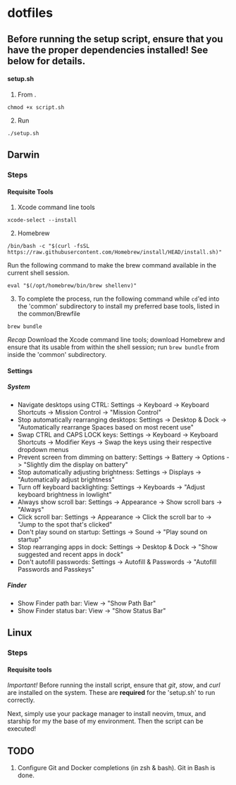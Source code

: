 # dotfiles
## Before running the setup script, ensure that you have the proper dependencies installed! See below for details.
#### setup.sh
1. From .
```
chmod +x script.sh
```
2. Run
```
./setup.sh
```

## Darwin
### Steps
#### Requisite Tools
1. Xcode command line tools
```
xcode-select --install
```
2. Homebrew
```
/bin/bash -c "$(curl -fsSL https://raw.githubusercontent.com/Homebrew/install/HEAD/install.sh)"
```
Run the following command to make the brew command available in the current shell session.
```
eval "$(/opt/homebrew/bin/brew shellenv)"
```
3. To complete the process, run the following command while `cd`'ed into the 'common' subdirectory to install my preferred base tools,
listed in the common/Brewfile
```
brew bundle
```
_Recap_ Download the Xcode command line tools; download Homebrew and ensure that its usable from within the shell session; run `brew
bundle` from inside the 'common' subdirectory.

#### Settings
##### System
- Navigate desktops using CTRL: Settings -> Keyboard -> Keyboard Shortcuts -> Mission Control -> "Mission Control"
- Stop automatically rearranging desktops: Settings -> Desktop & Dock -> "Automatically rearrange Spaces based on most recent use"
- Swap CTRL and CAPS LOCK keys: Settings -> Keyboard -> Keyboard Shortcuts -> Modifier Keys -> Swap the keys using their respective dropdown menus
- Prevent screen from dimming on battery: Settings -> Battery -> Options -> "Slightly dim the display on battery"
- Stop automatically adjusting brightness: Settings -> Displays -> "Automatically adjust brightness"
- Turn off keyboard backlighting: Settings -> Keyboards -> "Adjust keyboard brightness in lowlight"
- Always show scroll bar: Settings -> Appearance -> Show scroll bars -> "Always"
- Click scroll bar: Settings -> Appearance -> Click the scroll bar to -> "Jump to the spot that's clicked"
- Don't play sound on startup: Settings -> Sound -> "Play sound on startup"
- Stop rearranging apps in dock: Settings -> Desktop & Dock -> "Show suggested and recent apps in dock"
- Don't autofill passwords: Settings -> Autofill & Passwords -> "Autofill Passwords and Passkeys"
##### Finder
- Show Finder path bar: View -> "Show Path Bar"
- Show Finder status bar: View -> "Show Status Bar"

## Linux
### Steps 
#### Requisite tools
_Important!_ Before running the install script, ensure that _git_, _stow_, and _curl_ are installed on the system. These are **required**
for the 'setup.sh' to run correctly.

Next, simply use your package manager to install neovim, tmux, and starship for my the base of my environment. Then the script can be
executed!

## TODO
1. Configure Git and Docker completions (in zsh & bash). Git in Bash is done.
